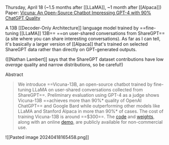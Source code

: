 Thursday, April 18 (~1.5 months after [[LLaMA]], ~1 month after [[Alpaca]])
Paper: [Vicuna: An Open-Source Chatbot Impressing GPT-4 with 90% ChatGPT Quality](https://lmsys.org/blog/2023-03-30-vicuna/)

A 13B [[Decoder-Only Architecture]] language model trained by ==fine-tuning [[LLaMA]] 13B== ==on user-shared conversations from ShareGPT== (a site where you can share interesting conversations). As far as I can tell, it's basically a larger version of [[Alpaca]] that's trained on selected ShareGPT data rather than directly on GPT-generated outputs.

([[Nathan Lambert]] says that the ShareGPT dataset contributions have low *average* quality and narrow distributions, so be careful!)


Abstract
> We introduce ==Vicuna-13B, an open-source chatbot trained by fine-tuning LLaMA on user-shared conversations collected from ShareGPT==. Preliminary evaluation using GPT-4 as a judge shows Vicuna-13B ==achieves more than 90%* quality of OpenAI ChatGPT== and Google Bard while outperforming other models like LLaMA and Stanford Alpaca in more than 90%* of cases. The cost of training Vicuna-13B is around ==$300==. The [code](https://github.com/lm-sys/FastChat) and [weights](https://github.com/lm-sys/FastChat#vicuna-weights), along with an online [demo](https://chat.lmsys.org/), are publicly available for non-commercial use.


![[Pasted image 20240418165458.png]]

